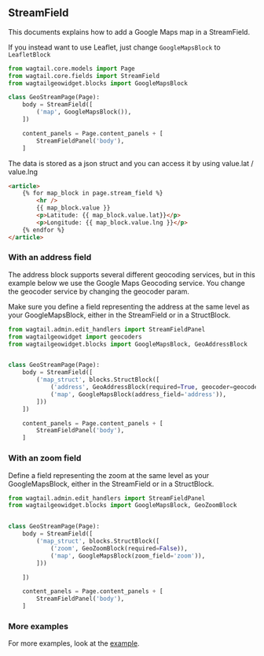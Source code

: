 ## StreamField

This documents explains how to add a Google Maps map in a StreamField.

If you instead want to use Leaflet, just change `GoogleMapsBlock` to `LeafletBlock`

```python
from wagtail.core.models import Page
from wagtail.core.fields import StreamField
from wagtailgeowidget.blocks import GoogleMapsBlock

class GeoStreamPage(Page):
    body = StreamField([
        ('map', GoogleMapsBlock()),
    ])

    content_panels = Page.content_panels + [
        StreamFieldPanel('body'),
    ]
```

The data is stored as a json struct and you can access it by using value.lat / value.lng

```html
<article>
    {% for map_block in page.stream_field %}
        <hr />
        {{ map_block.value }}
        <p>Latitude: {{ map_block.value.lat}}</p>
        <p>Longitude: {{ map_block.value.lng }}</p>
    {% endfor %}
</article>
```

### With an address field

The address block supports several different geocoding services, but in this example below we use the Google Maps Geocoding service. You change the geocoder service by changing the geocoder param.

Make sure you define a field representing the address at the same level as your GoogleMapsBlock, either in the StreamField or in a StructBlock.

```python
from wagtail.admin.edit_handlers import StreamFieldPanel
from wagtailgeowidget import geocoders
from wagtailgeowidget.blocks import GoogleMapsBlock, GeoAddressBlock


class GeoStreamPage(Page):
    body = StreamField([
        ('map_struct', blocks.StructBlock([
            ('address', GeoAddressBlock(required=True, geocoder=geocoders.GOOGLE_MAPS)),
            ('map', GoogleMapsBlock(address_field='address')),
        ]))
    ])

    content_panels = Page.content_panels + [
        StreamFieldPanel('body'),
    ]
```


### With an zoom field

Define a field representing the zoom at the same level as your GoogleMapsBlock, either in the StreamField or in a StructBlock.

```python
from wagtail.admin.edit_handlers import StreamFieldPanel
from wagtailgeowidget.blocks import GoogleMapsBlock, GeoZoomBlock


class GeoStreamPage(Page):
    body = StreamField([
        ('map_struct', blocks.StructBlock([
            ('zoom', GeoZoomBlock(required=False)),
            ('map', GoogleMapsBlock(zoom_field='zoom')),
        ]))

    ])

    content_panels = Page.content_panels + [
        StreamFieldPanel('body'),
    ]
```


### More examples

For more examples, look at the [example](https://github.com/Frojd/wagtail-geo-widget/blob/develop/example/geopage/models.py#L64).
